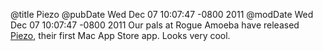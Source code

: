 @title Piezo
@pubDate Wed Dec 07 10:07:47 -0800 2011
@modDate Wed Dec 07 10:07:47 -0800 2011
Our pals at Rogue Amoeba have released <a href="http://rogueamoeba.com/utm/2011/12/07/announcing-our-newest-app-piezo/">Piezo</a>, their first Mac App Store app. Looks very cool.

